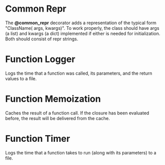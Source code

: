 # Common Repr

The **\@common\_repr** decorator adds a representation of the typical form "ClassName( args, kwargs)".  To work properly, the class should have args (a list) and kwargs (a dict) implemented if either is needed for initialization.  Both should consist of repr strings.

# Function Logger

Logs the time that a function was called, its parameters, and the return values to a file.

# Function Memoization

Caches the result of a function call.  If the closure has been evaluated before, the result will be delivered from the cache.

# Function Timer

Logs the time that a function takes to run (along with its parameters) to a file.
